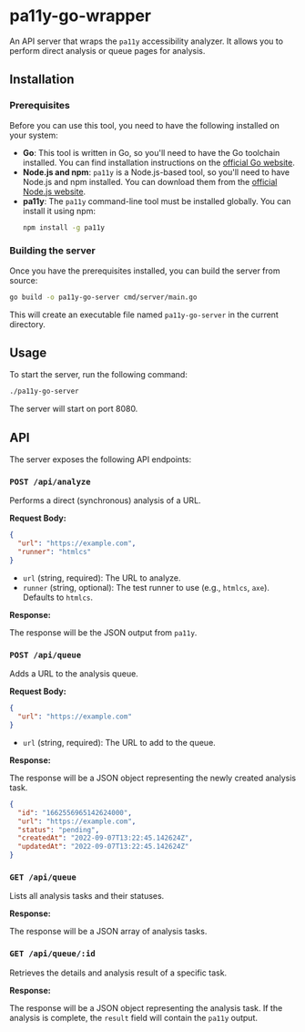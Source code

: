 # pa11y-go-wrapper

An API server that wraps the `pa11y` accessibility analyzer. It allows you to perform direct analysis or queue pages for analysis.

## Installation

### Prerequisites

Before you can use this tool, you need to have the following installed on your system:

*   **Go**: This tool is written in Go, so you'll need to have the Go toolchain installed. You can find installation instructions on the [official Go website](https://golang.org/doc/install).
*   **Node.js and npm**: `pa11y` is a Node.js-based tool, so you'll need to have Node.js and npm installed. You can download them from the [official Node.js website](https://nodejs.org/).
*   **pa11y**: The `pa11y` command-line tool must be installed globally. You can install it using npm:
    ```bash
    npm install -g pa11y
    ```

### Building the server

Once you have the prerequisites installed, you can build the server from source:

```bash
go build -o pa11y-go-server cmd/server/main.go
```

This will create an executable file named `pa11y-go-server` in the current directory.

## Usage

To start the server, run the following command:

```bash
./pa11y-go-server
```

The server will start on port 8080.

## API

The server exposes the following API endpoints:

### `POST /api/analyze`

Performs a direct (synchronous) analysis of a URL.

**Request Body:**

```json
{
  "url": "https://example.com",
  "runner": "htmlcs"
}
```

*   `url` (string, required): The URL to analyze.
*   `runner` (string, optional): The test runner to use (e.g., `htmlcs`, `axe`). Defaults to `htmlcs`.

**Response:**

The response will be the JSON output from `pa11y`.

### `POST /api/queue`

Adds a URL to the analysis queue.

**Request Body:**

```json
{
  "url": "https://example.com"
}
```

*   `url` (string, required): The URL to add to the queue.

**Response:**

The response will be a JSON object representing the newly created analysis task.

```json
{
  "id": "1662556965142624000",
  "url": "https://example.com",
  "status": "pending",
  "createdAt": "2022-09-07T13:22:45.142624Z",
  "updatedAt": "2022-09-07T13:22:45.142624Z"
}
```

### `GET /api/queue`

Lists all analysis tasks and their statuses.

**Response:**

The response will be a JSON array of analysis tasks.

### `GET /api/queue/:id`

Retrieves the details and analysis result of a specific task.

**Response:**

The response will be a JSON object representing the analysis task. If the analysis is complete, the `result` field will contain the `pa11y` output.
